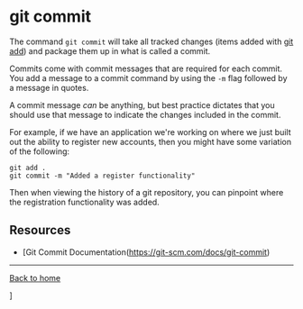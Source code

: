 # git commit

The command `git commit` will take all tracked changes (items added with [git add](./Add.md)) and package them up in what is called a commit.

Commits come with commit messages that are required for each commit. You add a message to a commit command by using the `-m` flag followed by a message in quotes.

A commit message _can_ be anything, but best practice dictates that you should use that message to indicate the changes included in the commit.

For example, if we have an application we're working on where we just built out the ability to register new accounts, then you might have some variation of the following:

```
git add .
git commit -m "Added a register functionality"
```

Then when viewing the history of a git repository, you can pinpoint where the registration functionality was added.

## Resources

- [Git Commit Documentation(https://git-scm.com/docs/git-commit)

---

[Back to home](../README.md)

]
